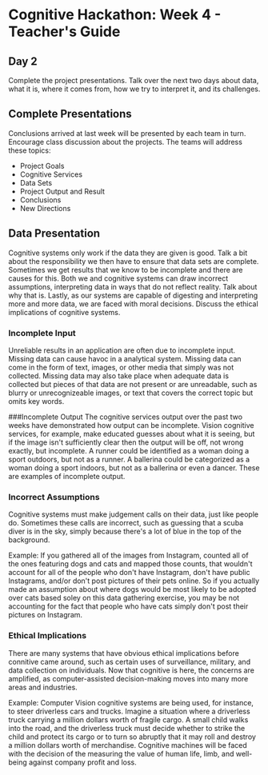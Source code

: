 # Cognitive Hackathon: Week 4 - Teacher's Guide
## Day 2

Complete the project presentations. Talk over the next two days about data, what it is, where it comes from, how we try to interpret it, and its challenges.


## Complete Presentations
Conclusions arrived at last week will be presented by each team in turn. Encourage class discussion about the projects. The teams will address these topics:

* Project Goals
* Cognitive Services
* Data Sets
* Project Output and Result
* Conclusions
* New Directions

## Data Presentation

Cognitive systems only work if the data they are given is good. Talk a bit about the responsibility we then have to ensure that data sets are complete. Sometimes we get results that we know to be incomplete and there are causes for this. Both we and cognitive systems can draw incorrect assumptions, interpreting data in ways that do not reflect reality. Talk about why that is. Lastly, as our systems are capable of digesting and interpreting more and more data, we are faced with moral decisions. Discuss the ethical implications of cognitive systems. 

### Incomplete Input 
Unreliable results in an application are often due to incomplete input. Missing data can cause havoc in a analytical system. Missing data can come in the form of text, images, or other media that simply was not collected. Missing data may also take place when adequate data is collected but pieces of that data are not present or are unreadable, such as blurry or unrecognizeable images, or text that covers the correct topic but omits key words.

###Incomplete Output
The cognitive services output over the past two weeks have demonstrated  how output can be incomplete. Vision cognitive services, for example, make educated guesses about what it is seeing, but if the image isn't sufficiently clear then the output will be off, not wrong exactly, but incomplete. A runner could be identified as a woman doing a sport outdoors, but not as a runner. A ballerina could be categorized as a woman doing a sport indoors, but not as a ballerina or even a dancer. These are examples of incomplete output. 

### Incorrect Assumptions
Cognitive systems must make judgement calls on their data, just like people do. Sometimes these calls are incorrect, such as guessing that a scuba diver is in the sky, simply because there's a lot of blue in the top of the background.

Example: If you gathered all of the images from Instagram, counted all of the ones featuring dogs and cats and mapped those counts, that wouldn't account for all of the people who don't have Instagram, don't have public Instagrams, and/or don't post pictures of their pets online. So if you actually made an assumption about where dogs would be most likely to be adopted over cats based soley on this data gathering exercise, you may be not accounting for the fact that people who have cats simply don't post their pictures on Instagram.

### Ethical Implications

There are many systems that have obvious ethical implications before connitive came around, such as certain uses of surveillance, military, and data collection on individuals. Now that cognitive is here, the concerns are amplified, as computer-assisted decision-making moves into many more areas and industries. 

Example: Computer Vision cognitive systems are being used, for instance, to steer driverless cars and trucks. Imagine a situation where a driverless truck carrying a million dollars worth of fragile cargo. A small child walks into the road, and the driverless truck must decide whether to strike the child and protect its cargo or to turn so abruptly that it may roll and destroy a million dollars worth of merchandise. Cognitive machines will be faced with the decision of the measuring the value of human life, limb, and well-being against company profit and loss.
